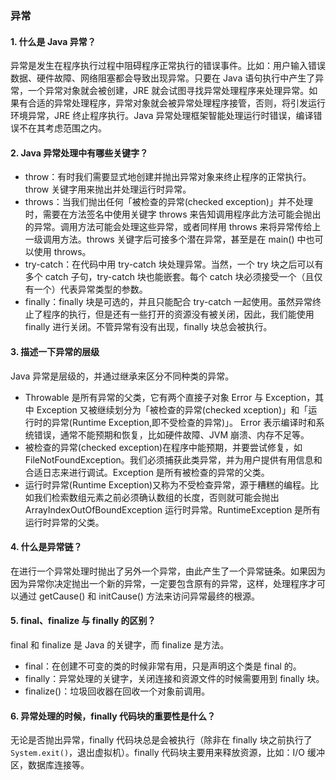 

### 异常

#### 1. 什么是 Java 异常？

异常是发生在程序执行过程中阻碍程序正常执行的错误事件。比如：用户输入错误数据、硬件故障、网络阻塞都会导致出现异常。只要在 Java 语句执行中产生了异常，一个异常对象就会被创建，JRE 就会试图寻找异常处理程序来处理异常。如果有合适的异常处理程序，异常对象就会被异常处理程序接管，否则，将引发运行环境异常，JRE 终止程序执行。Java 异常处理框架智能处理运行时错误，编译错误不在其考虑范围之内。

#### 2. Java 异常处理中有哪些关键字？

- throw：有时我们需要显式地创建并抛出异常对象来终止程序的正常执行。throw 关键字用来抛出并处理运行时异常。
- throws：当我们抛出任何「被检查的异常(checked exception)」并不处理时，需要在方法签名中使用关键字 throws 来告知调用程序此方法可能会抛出的异常。调用方法可能会处理这些异常，或者同样用 throws 来将异常传给上一级调用方法。throws 关键字后可接多个潜在异常，甚至是在 main() 中也可以使用 throws。
- try-catch：在代码中用 try-catch 块处理异常。当然，一个 try 块之后可以有多个 catch 子句，try-catch 块也能嵌套。每个 catch 块必须接受一个（且仅有一个）代表异常类型的参数。
- finally：finally 块是可选的，并且只能配合 try-catch 一起使用。虽然异常终止了程序的执行，但是还有一些打开的资源没有被关闭，因此，我们能使用 finally 进行关闭。不管异常有没有出现，finally 块总会被执行。

#### 3. 描述一下异常的层级

Java 异常是层级的，并通过继承来区分不同种类的异常。

- Throwable 是所有异常的父类，它有两个直接子对象 Error 与 Exception，其中 Exception 又被继续划分为「被检查的异常(checked xception)」和「运行时的异常(Runtime Exception,即不受检查的异常)」。 Error 表示编译时和系统错误，通常不能预期和恢复，比如硬件故障、JVM 崩溃、内存不足等。
- 被检查的异常(checked exception)在程序中能预期，并要尝试修复，如 FileNotFoundException。我们必须捕获此类异常，并为用户提供有用信息和合适日志来进行调试。Exception 是所有被检查的异常的父类。
- 运行时异常(Runtime Exception)又称为不受检查异常，源于糟糕的编程。比如我们检索数组元素之前必须确认数组的长度，否则就可能会抛出 ArrayIndexOutOfBoundException 运行时异常。RuntimeException 是所有运行时异常的父类。

#### 4. 什么是异常链？

在进行一个异常处理时抛出了另外一个异常，由此产生了一个异常链条。如果因为因为异常你决定抛出一个新的异常，一定要包含原有的异常，这样，处理程序才可以通过 getCause() 和 initCause() 方法来访问异常最终的根源。

#### 5. final、finalize 与 finally 的区别？

final 和 finalize 是 Java 的关键字，而 finalize 是方法。
- final：在创建不可变的类的时候非常有用，只是声明这个类是 final 的。
- finally：异常处理的关键字，关闭连接和资源文件的时候需要用到 finally 块。
- finalize()：垃圾回收器在回收一个对象前调用。

#### 6. 异常处理的时候，finally 代码块的重要性是什么？

无论是否抛出异常，finally 代码块总是会被执行（除非在 finally 块之前执行了 `System.exit()`，退出虚拟机）。finally 代码块主要用来释放资源，比如：I/O 缓冲区，数据库连接等。